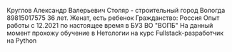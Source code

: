 Круглов Александр Валерьевич
Столяр - строительный
город Вологда
89815017575
36 лет. Женат, есть ребенок
Гражданство: Россия
Опыт работы с 12.2021 по настоящее время в БУЗ ВО "ВОПБ"
На данный момент прохожу обучение в Нетологии
на курс Fullstack-разработчик на Python